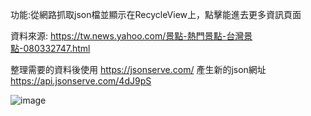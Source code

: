 功能:從網路抓取json檔並顯示在RecycleView上，點擊能進去更多資訊頁面

資料來源: https://tw.news.yahoo.com/景點-熱門景點-台灣景點-080332747.html

整理需要的資料後使用 https://jsonserve.com/ 產生新的json網址  https://api.jsonserve.com/4dJ9pS

![image](https://github.com/chenn10/final/assets/145793652/62653fe5-2165-464e-8d99-c80ee3c177c2)
